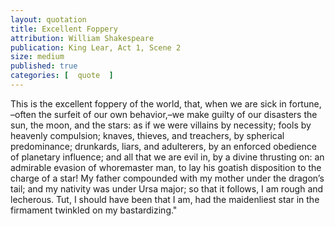 ```yaml
---
layout: quotation
title: Excellent Foppery
attribution: William Shakespeare
publication: King Lear, Act 1, Scene 2
size: medium
published: true 
categories: [  quote  ]
---
```


This is the excellent foppery of the world, that, when we are sick in fortune, –often the surfeit of our own behavior,–we make 
guilty of our disasters the sun, the moon, and the stars: as if we were villains by necessity; fools by heavenly compulsion; 
knaves, thieves, and treachers, by spherical predominance; drunkards, liars, and adulterers, by an enforced obedience of 
planetary influence; and all that we are evil in, by a divine thrusting on: an admirable evasion of whoremaster man, to 
lay his goatish disposition to the charge of a star! My father compounded with my mother under the dragon’s tail; and my 
nativity was under Ursa major; so that it follows, I am rough and lecherous. Tut, I should have been that I am, had 
the maidenliest star in the firmament twinkled on my bastardizing."
